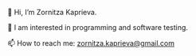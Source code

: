 👋 Hi, I’m Zornitza Kaprieva.

👀 I am interested in programming and software testing.

📫 How to reach me: zornitza.kaprieva@gmail.com

<!---
ZornitzaKaprieva/ZornitzaKaprieva is a ✨ special ✨ repository because its `README.md` (this file) appears on your GitHub profile.
You can click the Preview link to take a look at your changes.
--->
